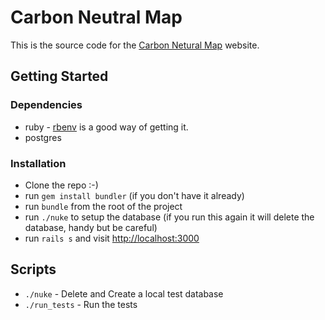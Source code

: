 # Carbon Neutral Map

This is the source code for the [Carbon Netural Map](https://carbonneutralmap.org.uk) website.

## Getting Started

### Dependencies
 - ruby - [rbenv](https://github.com/rbenv/rbenv) is a good way of getting it.
 - postgres

### Installation

 - Clone the repo :-)
 - run `gem install bundler` (if you don't have it already)
 - run `bundle` from the root of the project
 - run `./nuke` to setup the database (if you run this again it will delete the database, handy but be careful)
 - run `rails s` and visit [http://localhost:3000](http://localhost:3000)


## Scripts

- `./nuke` - Delete and Create a local test database
- `./run_tests` - Run the tests
